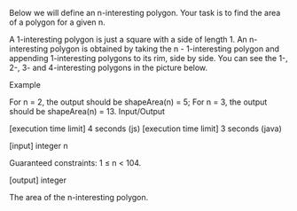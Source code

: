 Below we will define an n-interesting polygon. Your task is to find the area of a polygon for a given n.

A 1-interesting polygon is just a square with a side of length 1. An n-interesting polygon is obtained by taking the n - 1-interesting polygon and appending 1-interesting polygons to its rim, side by side. You can see the 1-, 2-, 3- and 4-interesting polygons in the picture below.



Example

For n = 2, the output should be
shapeArea(n) = 5;
For n = 3, the output should be
shapeArea(n) = 13.
Input/Output

[execution time limit] 4 seconds (js)
[execution time limit] 3 seconds (java)

[input] integer n

Guaranteed constraints:
1 ≤ n < 104.

[output] integer

The area of the n-interesting polygon.
